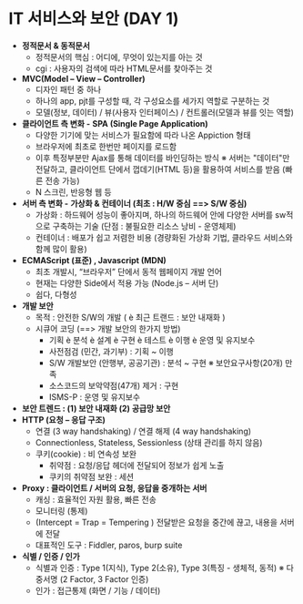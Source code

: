 # IT 서비스와 보안 (DAY 1)

- **정적문서 & 동적문서**
    - 정적문서의 핵심 : 어디에, 무엇이 있는지를 아는 것
    - cgi : 사용자의 검색에 따라 HTML문서를 찾아주는 것
- **MVC(Model – View – Controller)**
    - 디자인 패턴 중 하나
    - 하나의 app, pjt를 구성할 때, 각 구성요소를 세가지 역할로 구분하는 것
    - 모델(정보, 데이터) / 뷰(사용자 인터페이스) / 컨트롤러(모델과 뷰를 잇는 역할)
- **클라이언트 측 변화 -** **SPA (Single Page Application)**
    - 다양한 기기에 맞는 서비스가 필요함에 따라 나온 Appiction 형태
    - 브라우저에 최초로 한번만 페이지를 로드함
    - 이후 특정부분만 Ajax를 통해 데이터를 바인딩하는 방식 ※ 서버는 "데이터"만 전달하고, 클라이언트 단에서 껍데기(HTML 등)을 활용하여 서비스를 받음 (빠른 전송 가능)
    - N 스크린, 반응형 웹 등
- **서버 측 변화 -** **가상화 & 컨테이너 (최초 : H/W 중심 ==> S/W 중심)**
    - 가상화 : 하드웨어 성능이 좋아지며, 하나의 하드웨어 안에 다양한 서버를 sw적으로 구축하는 기술 (단점 : 불필요한 리소스 낭비 - 운영체제)
    - 컨테이너 : 배포가 쉽고 저렴한 비용 (경량화된 가상화 기법, 클라우드 서비스와 함께 많이 활용)
- **ECMAScript (표준) , Javascript (MDN)**
    - 최초 개발시, “브라우저” 단에서 동적 웹페이지 개발 언어
    - 현재는 다양한 Side에서 적용 가능 (Node.js – 서버 단)
    - 쉽다, 다형성
- **개발 보안**
    - 목적 : 안전한 S/W의 개발 ( è 최근 트랜드 : 보안 내재화 )
    - 시큐어 코딩 (==> 개발 보안의 한가지 방법)
        - 기획 è 분석 è 설계 è 구현 è 테스트 è 이행 è 운영 및 유지보수
        - 사전점검 (민간, 과기부) : 기획 ~ 이행
        - S/W 개발보안 (안행부, 공공기관) : 분석 ~ 구현 ※ 보안요구사항(20개) 만족
        - 소스코드의 보악약점(47개) 제거 : 구현
        - ISMS-P : 운영 및 유지보수
- **보안 트렌드 : (1) 보안 내재화 (2) 공급망 보안**
- **HTTP (요청 – 응답 구조)**
    - 연결 (3 way handshaking) / 연결 해제 (4 way handshaking)
    - Connectionless, Stateless, Sessionless (상태 관리를 하지 않음)
    - 쿠키(cookie) : 비 연속성 보완
        - 취약점 : 요청/응답 헤더에 전달되어 정보가 쉽게 노출
        - 쿠키의 취약점 보완 : 세션
- **Proxy : 클라이언트 / 서버의 요청, 응답을 중개하는 서버**
    - 캐싱 : 효율적인 자원 활용, 빠른 전송
    - 모니터링 (통제)
    - (Intercept = Trap = Tempering ) 전달받은 요청을 중간에 끊고, 내용을 서버에 전달
    - 대표적인 도구 : Fiddler, paros, burp suite
- **식별 / 인증 / 인가**
    - 식별과 인증 : Type 1(지식), Type 2(소유), Type 3(특징 - 생체적, 동적) ※ 다중서명 (2 Factor, 3 Factor 인증)
    - 인가 : 접근통제 (화면 / 기능 / 데이터)